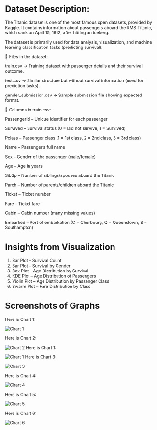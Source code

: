 # Dataset Description:
The Titanic dataset is one of the most famous open datasets, provided by Kaggle. It contains information about passengers aboard the RMS Titanic, which sank on April 15, 1912, after hitting an iceberg.

The dataset is primarily used for data analysis, visualization, and machine learning classification tasks (predicting survival).

🔹 Files in the dataset:

train.csv → Training dataset with passenger details and their survival outcome.

test.csv → Similar structure but without survival information (used for prediction tasks).

gender_submission.csv → Sample submission file showing expected format.

🔹 Columns in train.csv:

PassengerId – Unique identifier for each passenger

Survived – Survival status (0 = Did not survive, 1 = Survived)

Pclass – Passenger class (1 = 1st class, 2 = 2nd class, 3 = 3rd class)

Name – Passenger’s full name

Sex – Gender of the passenger (male/female)

Age – Age in years

SibSp – Number of siblings/spouses aboard the Titanic

Parch – Number of parents/children aboard the Titanic

Ticket – Ticket number

Fare – Ticket fare

Cabin – Cabin number (many missing values)

Embarked – Port of embarkation (C = Cherbourg, Q = Queenstown, S = Southampton)


# Insights from Visualization
1. Bar Plot – Survival Count  
2. Bar Plot – Survival by Gender  
3. Box Plot – Age Distribution by Survival  
4. KDE Plot – Age Distribution of Passengers  
5. Violin Plot – Age Distribution by Passenger Class  
6. Swarm Plot – Fare Distribution by Class  


# Screenshots of Graphs
Here is Chart 1:

![Chart 1](chart1.png)

Here is Chart 2:

![Chart 2](chart2.png)
Here is Chart 1:

![Chart 1](chart1.png)
Here is Chart 3:

![Chart 3](chart3.png)

Here is Chart 4:

![Chart 4](chart4.png)

Here is Chart 5:

![Chart 5](chart5.png)

Here is Chart 6:

![Chart 6](chart6.png)